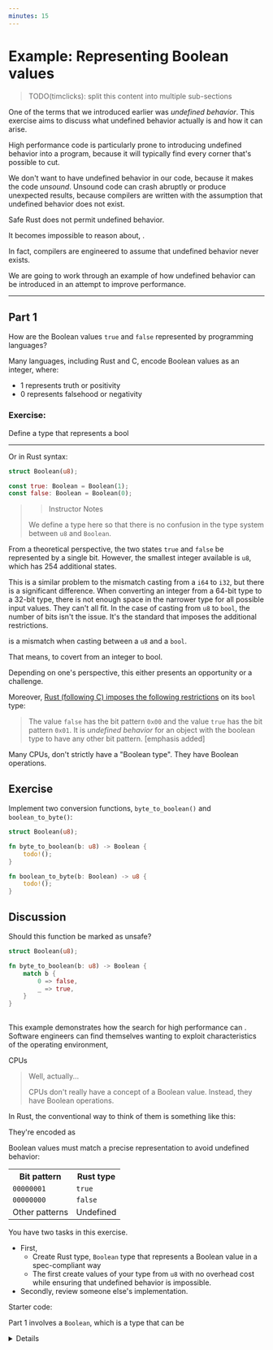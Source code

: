 ```yaml
---
minutes: 15
---
```


# Example: Representing Boolean values

> TODO(timclicks): split this content into multiple sub-sections

One of the terms that we introduced earlier was _undefined behavior_. This
exercise aims to discuss what undefined behavior actually is and how it can
arise.

High performance code is particularly prone to introducing undefined behavior
into a program, because it will typically find every corner that's possible to
cut.

We don't want to have undefined behavior in our code, because it makes the code
_unsound_. Unsound code can crash abruptly or produce unexpected results,
because compilers are written with the assumption that undefined behavior does
not exist.

Safe Rust does not permit undefined behavior.

It becomes impossible to reason about, .

In fact, compilers are engineered to assume that undefined behavior never
exists.

We are going to work through an example of how undefined behavior can be
introduced in an attempt to improve performance.

---

## Part 1

How are the Boolean values `true` and `false` represented by programming
languages?

Many languages, including Rust and C, encode Boolean values as an integer,
where:

- 1 represents truth or positivity
- 0 represents falsehood or negativity

### Exercise:

Define a type that represents a bool

---

Or in Rust syntax:

```rust
struct Boolean(u8);

const true: Boolean = Boolean(1);
const false: Boolean = Boolean(0);
```

>> Instructor Notes
>
> We define a type here so that there is no confusion in the type system between
> `u8` and `Boolean`.

From a theoretical perspective, the two states `true` and `false` be represented
by a single bit. However, the smallest integer available is `u8`, which has 254
additional states.

This is a similar problem to the mismatch casting from a `i64` to `i32`, but
there is a significant difference. When converting an integer from a 64-bit type
to a 32-bit type, there is not enough space in the narrower type for all
possible input values. They can't all fit. In the case of casting from `u8` to
`bool`, the number of bits isn't the issue. It's the standard that imposes the
additional restrictions.

is a mismatch when casting between a `u8` and a `bool`.

That means, to covert from an integer to bool.

Depending on one's perspective, this either presents an opportunity or a
challenge.

Moreover, [Rust (following C) imposes the following restrictions][ref-bool] on
its `bool` type:

> The value `false` has the bit pattern `0x00` and the value `true` has the bit
> pattern `0x01`. It is _undefined behavior_ for an object with the boolean type
> to have any other bit pattern. [emphasis added]

Many CPUs, don't strictly have a "Boolean type". They have Boolean operations.

[ref-bool]: https://doc.rust-lang.org/reference/types/boolean.html

## Exercise

Implement two conversion functions, `byte_to_boolean()` and `boolean_to_byte()`:

```rust
struct Boolean(u8);

fn byte_to_boolean(b: u8) -> Boolean {
    todo!();
}

fn boolean_to_byte(b: Boolean) -> u8 {
    todo!();
}
```

## Discussion

Should this function be marked as unsafe?

```rust
struct Boolean(u8);

fn byte_to_boolean(b: u8) -> Boolean {
    match b {
        0 => false,
        _ => true,
    }
}
```

## 

This example demonstrates how the search for high performance can . Software
engineers can find themselves wanting to exploit characteristics of the
operating environment,

CPUs

> Well, actually...
>
> CPUs don't really have a concept of a Boolean value. Instead, they have
> Boolean operations.

In Rust, the conventional way to think of them is something like this:

They're encoded as

Boolean values must match a precise representation to avoid undefined behavior:

<table>
    <tr>
        <th>Bit pattern</th><th>Rust type</th>
    </tr>
    <tr>
        <td><code class="hljs">00000001</code></td><td><code class="hljs">true</code></td>
    </tr>
    <tr>
        <td><code class="hljs">00000000</code></td><td><code class="hljs">false</code></td>
    </tr>
    <tr>
        <td>Other patterns</td><td>Undefined</td>
    </tr>
</table>

You have two tasks in this exercise.

- First,
  - Create Rust type, `Boolean` type that represents a Boolean value in a
    spec-compliant way
  - The first create values of your type from `u8` with no overhead cost while
    ensuring that undefined behavior is impossible.
- Secondly, review someone else's implementation.

Starter code:

Part 1 involves a `Boolean`, which is a type that can be

<details>

Admittedly, there isn't much starter code.

## Discussion

- The critical point in these reviews is that learners accurately describe the
  contract that callers need to uphold when converting from `u8`. It should be
  well described in a Safety section of the docstring.
- Functions should have an `#[inline(always)]` annotation as Rust's `Copy` trait
  involves memcpy. We want the compiler to erase the function call

> _Aside: TransmuteFrom trait_
>
> The standard library contains a nightly feature, `transmutability` which
> defines the [`std::mem::TransmuteFrom`] trait for performing this kind of
> operation. This is one of the outputs from the [Safe Transmute Project] within
> the Rust compiler team.

[`transmutability`]: https://github.com/rust-lang/rust/issues/99571
[Safe Transmute Project]: https://github.com/rust-lang/project-safe-transmute
[`std::mem::TransmuteFrom`]: https://doc.rust-lang.org/std/mem/trait.TransmuteFrom.html

### Picking a data structure

**Newtype wrapping u8**

The orthodox strategy will be to wrap `u8` in a struct:

```rust
struct Boolean(u8);
```

This ensures that the representation is the same as `u8`.

**Newtype wrapping bool**

Hopefully, you will have some learners will wrap `bool` as a newtype:

```rust
struct Boolean(bool);
```

At first, this may look like a bit of a cheat code for the exercise. It won't
avoid the need to convert from `u8`, however.

Wrapping `bool` includes the bonus that you can guarantee--in so far as you can
guarantee Rust's own behavior--that `Boolean` is spec-compliant with `bool`.

It may also look redundant - why bother creating a new type when it doesn't
perform as a `bool`? Because it gives us complete control over the trait system.

**Union**

An alternative strategy would be to use a `union`:

```rust
union Byte {
    u8,
    bool,
}
```

This isn't advised. It means that the value will _never_ be able to be
considered safe to access. Callers will need to ensure that they comply with the
rules at every interaction with the type.

**Typestate**

Some advanced programmers may attempt to encode Boolean values as zero-sized
types in the type system. If you receive questions about this, gently nudge them
back to including the byte.

```rust
struct True;
struct False;
```

There are a couple of reasons for this. First, zero-sized types do not obey the
width and alignment requirements of the spec for `bool`. Secondly, they're very
difficult to work with in practice.

If they wish to make use of the typestate pattern, then a possible alternative
would be to .

```rust
struct Boolean(bool);
struct True(bool);
struct False(bool);
```

## Code review

Suggest that there be some advice

</details>
